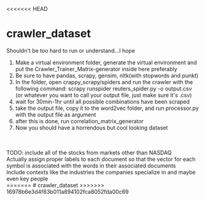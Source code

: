 <<<<<<< HEAD
# crawler_dataset
Shouldn't be too hard to run or understand...I hope<br/>
1. Make a virtual environment folder, generate the virtual environment and put the Crawler_Trainer_Matrix-generator inside here preferably<br/>
2. Be sure to have pandas, scrapy, gensim, nltk(with stopwords and punkt)<br/>
3. In the folder, open crappy_scrapy/spiders and run the crawler with the following command: scrapy runspider reuters_spider.py -o output.csv   (or whatever you want to call your output file, just make sure it's .csv)<br/>
4. wait for 30min-1hr until all possible combinations have been scraped<br/>
5. take the output file, copy it to the word2vec folder, and run processor.py with the output file as argument<br/>
6. after this is done, run correlation_matrix_generator<br/>
7. Now you should have a horrendous but cool looking dataset<br/>
<br/>
<br/>
TODO: include all of the stocks from markets other than NASDAQ<br/>
Actually assign proper labels to each document so that the vector for each symbol is associated with the words in their associated documents<br/>
Include contexts like the industries the companies specialize in and maybe even key people<br/>
=======
# crawler_dataset
>>>>>>> 16978b6e3d4f83b011a894102fca8052fda00c69
